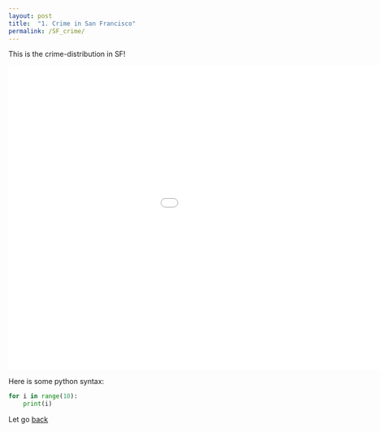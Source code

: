 ```yaml
---
layout: post
title:  "1. Crime in San Francisco"
permalink: /SF_crime/
---
```


<!-- # {{ page.title }} -->

This is the crime-distribution in SF! 


<embed 
       type="text/html" 
       src="/assets/images/crime_barsplots.html"
       width="1200"
       height="600"
       >


Here is some python syntax:
```python
for i in range(10):
    print(i)
```

Let go [back](/ToC)